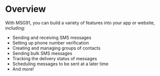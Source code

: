 # Overview

With MSG91, you can build a variety of features into your app or website, including:

- Sending and receiving SMS messages
- Setting up phone number verification
- Creating and managing groups of contacts
- Sending bulk SMS messages
- Tracking the delivery status of messages
- Scheduling messages to be sent at a later time
- And more!
